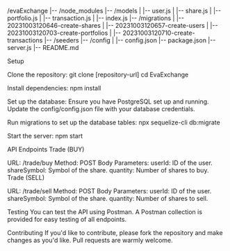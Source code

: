 /evaExchange
|-- /node_modules
|-- /models
|   |-- user.js
|   |-- share.js
|   |-- portfolio.js
|   |-- transaction.js
|   |-- index.js
|-- /migrations
|   |-- 20231003120646-create-shares
|   |-- 20231003120657-create-users
|   |-- 20231003120703-create-portfolios
|   |-- 20231003120710-create-transactions
|-- /seeders
|-- /config
|   |-- config.json
|-- package.json
|-- server.js
|-- README.md 



Setup

Clone the repository:
git clone [repository-url]
cd EvaExchange


Install dependencies:
npm install


Set up the database:
Ensure you have PostgreSQL set up and running.
Update the config/config.json file with your database credentials.


Run migrations to set up the database tables:
npx sequelize-cli db:migrate


Start the server:
npm start


API Endpoints
Trade (BUY)

URL: /trade/buy
Method: POST
Body Parameters:
userId: ID of the user.
shareSymbol: Symbol of the share.
quantity: Number of shares to buy.
Trade (SELL)

URL: /trade/sell
Method: POST
Body Parameters:
userId: ID of the user.
shareSymbol: Symbol of the share.
quantity: Number of shares to sell.


Testing
You can test the API using Postman. A Postman collection is provided for easy testing of all endpoints.


Contributing
If you'd like to contribute, please fork the repository and make changes as you'd like. Pull requests are warmly welcome.
